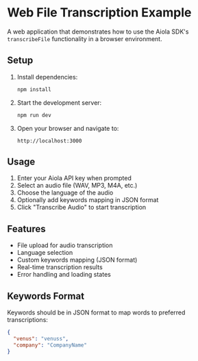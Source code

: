 # Web File Transcription Example

A web application that demonstrates how to use the Aiola SDK's `transcribeFile` functionality in a browser environment.

## Setup

1. Install dependencies:
   ```bash
   npm install
   ```

2. Start the development server:
   ```bash
   npm run dev
   ```

3. Open your browser and navigate to:
   ```
   http://localhost:3000
   ```

## Usage

1. Enter your Aiola API key when prompted
2. Select an audio file (WAV, MP3, M4A, etc.)
3. Choose the language of the audio
4. Optionally add keywords mapping in JSON format
5. Click "Transcribe Audio" to start transcription

## Features

- File upload for audio transcription
- Language selection
- Custom keywords mapping (JSON format)
- Real-time transcription results
- Error handling and loading states

## Keywords Format

Keywords should be in JSON format to map words to preferred transcriptions:

```json
{
  "venus": "venuss",
  "company": "CompanyName"
}
```